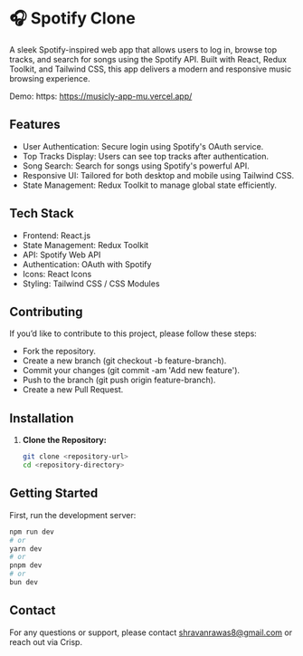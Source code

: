 # 🎧 Spotify Clone

A sleek Spotify-inspired web app that allows users to log in, browse top tracks, and search for songs using the Spotify API. Built with React, Redux Toolkit, and Tailwind CSS, this app delivers a modern and responsive music browsing experience.

Demo: https: https://musicly-app-mu.vercel.app/

## Features

  - User Authentication: Secure login using Spotify's OAuth service.
  - Top Tracks Display: Users can see top tracks after authentication.
  - Song Search: Search for songs using Spotify's powerful API.
  - Responsive UI: Tailored for both desktop and mobile using Tailwind CSS.
  - State Management: Redux Toolkit to manage global state efficiently.

## Tech Stack

  - Frontend: React.js
  - State Management: Redux Toolkit
  - API: Spotify Web API
  - Authentication: OAuth with Spotify
  - Icons: React Icons
  - Styling: Tailwind CSS / CSS Modules

## Contributing

If you’d like to contribute to this project, please follow these steps:

  - Fork the repository.
  - Create a new branch (git checkout -b feature-branch).
  - Commit your changes (git commit -am 'Add new feature').
  - Push to the branch (git push origin feature-branch).
  - Create a new Pull Request.
   
## Installation

1. **Clone the Repository:**
   
   ```bash
   git clone <repository-url>
   cd <repository-directory>

## Getting Started

First, run the development server:

```bash
npm run dev
# or
yarn dev
# or
pnpm dev
# or
bun dev
```

## Contact
For any questions or support, please contact shravanrawas8@gmail.com or reach out via Crisp.
